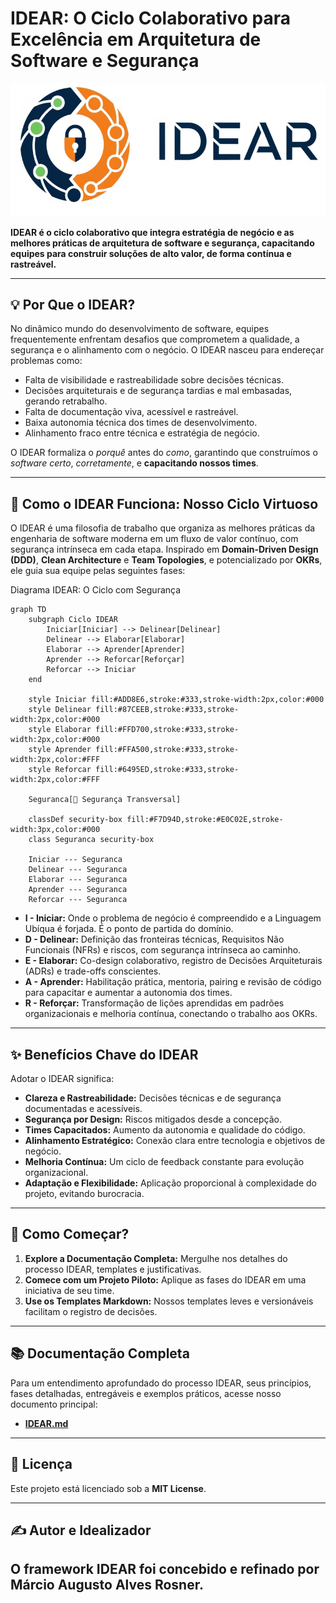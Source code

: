 # IDEAR: O Ciclo Colaborativo para Excelência em Arquitetura de Software e Segurança

![Logo do IDEAR](IDEAR.png)

**IDEAR é o ciclo colaborativo que integra estratégia de negócio e as melhores práticas de arquitetura de software e segurança, capacitando equipes para construir soluções de alto valor, de forma contínua e rastreável.**

---

## 💡 Por Que o IDEAR?

No dinâmico mundo do desenvolvimento de software, equipes frequentemente enfrentam desafios que comprometem a qualidade, a segurança e o alinhamento com o negócio. O IDEAR nasceu para endereçar problemas como:

* Falta de visibilidade e rastreabilidade sobre decisões técnicas.
* Decisões arquiteturais e de segurança tardias e mal embasadas, gerando retrabalho.
* Falta de documentação viva, acessível e rastreável.
* Baixa autonomia técnica dos times de desenvolvimento.
* Alinhamento fraco entre técnica e estratégia de negócio.

O IDEAR formaliza o *porquê* antes do *como*, garantindo que construímos o *software certo*, *corretamente*, e **capacitando nossos times**.

---

## 🔄 Como o IDEAR Funciona: Nosso Ciclo Virtuoso

O IDEAR é uma filosofia de trabalho que organiza as melhores práticas da engenharia de software moderna em um fluxo de valor contínuo, com segurança intrínseca em cada etapa. Inspirado em **Domain-Driven Design (DDD)**, **Clean Architecture** e **Team Topologies**, e potencializado por **OKRs**, ele guia sua equipe pelas seguintes fases:

Diagrama IDEAR: O Ciclo com Segurança
```mermaid
graph TD
    subgraph Ciclo IDEAR
        Iniciar[Iniciar] --> Delinear[Delinear]
        Delinear --> Elaborar[Elaborar]
        Elaborar --> Aprender[Aprender]
        Aprender --> Reforcar[Reforçar]
        Reforcar --> Iniciar
    end

    style Iniciar fill:#ADD8E6,stroke:#333,stroke-width:2px,color:#000
    style Delinear fill:#87CEEB,stroke:#333,stroke-width:2px,color:#000
    style Elaborar fill:#FFD700,stroke:#333,stroke-width:2px,color:#000
    style Aprender fill:#FFA500,stroke:#333,stroke-width:2px,color:#FFF
    style Reforcar fill:#6495ED,stroke:#333,stroke-width:2px,color:#FFF

    Seguranca[🔐 Segurança Transversal]

    classDef security-box fill:#F7D94D,stroke:#E0C02E,stroke-width:3px,color:#000
    class Seguranca security-box
    
    Iniciar --- Seguranca
    Delinear --- Seguranca
    Elaborar --- Seguranca
    Aprender --- Seguranca
    Reforcar --- Seguranca
```

* **I - Iniciar:** Onde o problema de negócio é compreendido e a Linguagem Ubíqua é forjada. É o ponto de partida do domínio.
* **D - Delinear:** Definição das fronteiras técnicas, Requisitos Não Funcionais (NFRs) e riscos, com segurança intrínseca ao caminho.
* **E - Elaborar:** Co-design colaborativo, registro de Decisões Arquiteturais (ADRs) e trade-offs conscientes.
* **A - Aprender:** Habilitação prática, mentoria, pairing e revisão de código para capacitar e aumentar a autonomia dos times.
* **R - Reforçar:** Transformação de lições aprendidas em padrões organizacionais e melhoria contínua, conectando o trabalho aos OKRs.

---

## ✨ Benefícios Chave do IDEAR

Adotar o IDEAR significa:

* **Clareza e Rastreabilidade:** Decisões técnicas e de segurança documentadas e acessíveis.
* **Segurança por Design:** Riscos mitigados desde a concepção.
* **Times Capacitados:** Aumento da autonomia e qualidade do código.
* **Alinhamento Estratégico:** Conexão clara entre tecnologia e objetivos de negócio.
* **Melhoria Contínua:** Um ciclo de feedback constante para evolução organizacional.
* **Adaptação e Flexibilidade:** Aplicação proporcional à complexidade do projeto, evitando burocracia.

---

## 🚀 Como Começar?

1.  **Explore a Documentação Completa:** Mergulhe nos detalhes do processo IDEAR, templates e justificativas.
2.  **Comece com um Projeto Piloto:** Aplique as fases do IDEAR em uma iniciativa de seu time.
3.  **Use os Templates Markdown:** Nossos templates leves e versionáveis facilitam o registro de decisões.

---

## 📚 Documentação Completa

Para um entendimento aprofundado do processo IDEAR, seus princípios, fases detalhadas, entregáveis e exemplos práticos, acesse nosso documento principal:

* [**IDEAR.md**](IDEAR.md) 

---

## 📄 Licença

Este projeto está licenciado sob a **MIT License**.

---

## ✍️ Autor e Idealizador

O framework IDEAR foi concebido e refinado por Márcio Augusto Alves Rosner.
---
